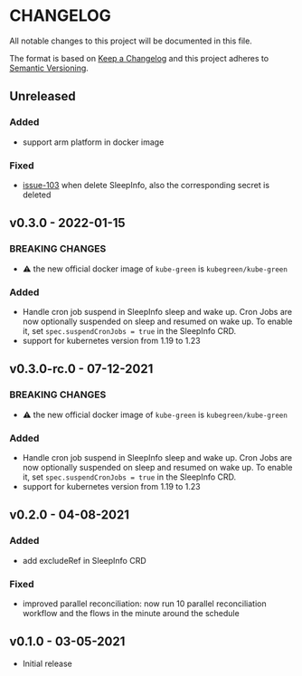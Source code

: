 # CHANGELOG

All notable changes to this project will be documented in this file.

The format is based on [Keep a Changelog](http://keepachangelog.com/en/1.0.0/)
and this project adheres to [Semantic Versioning](http://semver.org/spec/v2.0.0.html).

## Unreleased

### Added

- support arm platform in docker image

### Fixed

- [issue-103](https://github.com/kube-green/kube-green/issues/103) when delete SleepInfo, also the corresponding secret is deleted

## v0.3.0 - 2022-01-15

### BREAKING CHANGES

- ⚠️ the new official docker image of `kube-green` is `kubegreen/kube-green`

### Added

- Handle cron job suspend in SleepInfo sleep and wake up.
  Cron Jobs are now optionally suspended on sleep and resumed on wake up. To enable it, set `spec.suspendCronJobs = true` in the SleepInfo CRD.
- support for kubernetes version from 1.19 to 1.23


## v0.3.0-rc.0 - 07-12-2021

### BREAKING CHANGES

- ⚠️ the new official docker image of `kube-green` is `kubegreen/kube-green`

### Added

- Handle cron job suspend in SleepInfo sleep and wake up.
  Cron Jobs are now optionally suspended on sleep and resumed on wake up. To enable it, set `spec.suspendCronJobs = true` in the SleepInfo CRD.
- support for kubernetes version from 1.19 to 1.23

## v0.2.0 - 04-08-2021

### Added

- add excludeRef in SleepInfo CRD

### Fixed

- improved parallel reconciliation: now run 10 parallel reconciliation workflow and the flows in the minute around the schedule

## v0.1.0 - 03-05-2021

- Initial release

